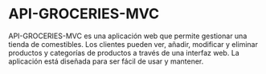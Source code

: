 # API-GROCERIES-MVC
API-GROCERIES-MVC es una aplicación web que permite gestionar una tienda de comestibles. Los clientes pueden ver, añadir, modificar y eliminar productos y categorías de productos a través de una interfaz web. La aplicación está diseñada para ser fácil de usar y mantener.
